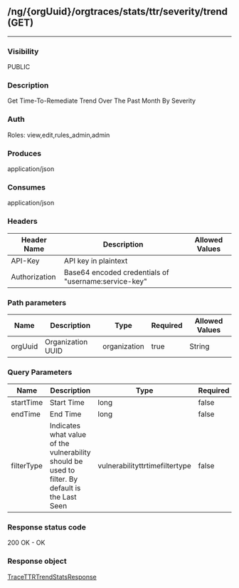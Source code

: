 ## /ng/{orgUuid}/orgtraces/stats/ttr/severity/trend (GET)
---
### Visibility
PUBLIC
### Description
Get Time-To-Remediate Trend Over The Past Month By Severity
### Auth
Roles: view,edit,rules_admin,admin
### Produces
application/json
### Consumes
application/json
### Headers
| Header Name | Description | Allowed Values |
| ----------- | ----------- | ----------- |
| API-Key | API key in plaintext |  |
| Authorization | Base64 encoded credentials of &quot;username:service-key&quot; |  |
### Path parameters
| Name | Description | Type | Required | Allowed Values |
| ----------- | ----------- | ----------- | ----------- | ----------- |
| orgUuid | Organization UUID | organization | true | String |
### Query Parameters
| Name | Description | Type | Required | Allowed Values |
| ----------- | ----------- | ----------- | ----------- | ----------- |
| startTime | Start Time | long | false | Long |
| endTime | End Time | long | false | Long |
| filterType | Indicates what value of the vulnerability should be used to filter. By default is the Last Seen | vulnerabilityttrtimefiltertype | false | CLOSED,DISCOVERED,LAST_SEEN |
### Response status code
200 OK - OK
### Response object
[TraceTTRTrendStatsResponse](<../../objects/TraceTTRTrendStatsResponse.md>)
